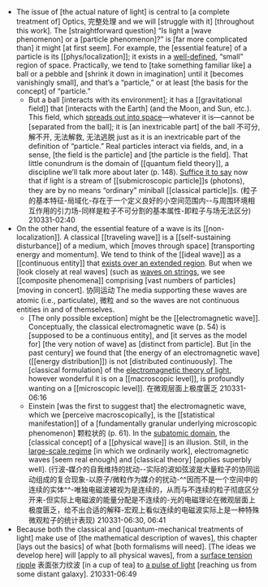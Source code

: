 - The issue of [the actual nature of light] is central to [a complete treatment of] Optics, 完整处理 and we will [struggle with it] [throughout this work]. The [straightforward question] “Is light a [wave phenomenon] or a [particle phenomenon]?” is [far more complicated than] it might [at first seem]. For example, the [essential feature] of a particle is its [[phys/localization]]; it exists in a [well-defined](((b0Gl7Hyax))), “small” region of space. Practically, we tend to [take something familiar like] a ball or a pebble and [shrink it down in imagination] until it [becomes vanishingly small], and that’s a “particle,” or at least [the basis for the concept] of “particle.” 
    - But a ball [interacts with its environment]; it has a [[gravitational field]] that [interacts with the Earth] (and the Moon, and Sun, etc.). This field, which [spreads out into space](((U24HzqPt5)))—whatever it is—cannot be [separated from the ball]; it is [an inextricable part] of the ball 不可分, 解不开, 无法解救, 无法逃脱 just as it is an inextricable part of the definition of “particle.” Real particles interact via fields, and, in a sense, [the field is the particle] and [the particle is the field]. That little conundrum is the domain of [[quantum field theory]], a discipline we’ll talk more about later (p. 148). [Suffice it to say](((I7EgTBZcL))) now that if light is a stream of [[submicroscopic particle]]s (photons), they are by no means “ordinary” miniball [[classical particle]]s.
(粒子的基本特征-局域化-存在于一个定义良好的小空间范围内--与周围环境相互作用的引力场-同样是粒子不可分割的基本属性-即粒子与场无法区分)
210331-02:40
- On the other hand, the essential feature of a wave is its [[non-localization]]. A classical [[traveling wave]] is a [[self-sustaining disturbance]] of a medium, which [moves through space] [transporting energy and momentum]. We tend to think of the [[ideal wave]] as a [[continuous entity]] that [exists over an extended region](((nH20PK-pw))). But when we [look closely at real waves] (such as [waves on strings](((ZY6g2j-39))), we see [[composite phenomena]] comprising [vast numbers of particles] [moving in concert]. 协同运动 The media supporting these waves are atomic (i.e., particulate), 微粒 and so the waves are not continuous entities in and of themselves. 
    - [The only possible exception] might be the [[electromagnetic wave]]. Conceptually, the classical electromagnetic wave (p. 54) is [supposed to be a continuous entity], and [it serves as the model for] [the very notion of wave] as [distinct from particle]. But [in the past century] we found that [the energy of an electromagnetic wave]([[energy distribution]]) is not [distributed continuously]. The [classical formulation] of the [electromagnetic theory of light](((UlPALKSFZ))), however wonderful it is on a [[macroscopic level]], is profoundly wanting on a [[microscopic level]]. 在微观层面上极度匮乏 
210331-06:16
    - Einstein [was the first to suggest that] the electromagnetic wave, which we [perceive macroscopically], is the [[statistical manifestation]] of a [fundamentally granular underlying microscopic phenomenon] 颗粒状的 (p. 61). In the [subatomic domain](((ZYsxlpgsh))), the [classical concept] of a [[physical wave]] is an illusion. Still, in the [large-scale regime](((OePksWN-e))) [in which we ordinarily work], electromagnetic waves [seem real enough] and [classical theory] [applies superbly well].
(行波-媒介的自我维持的扰动--实际的波如弦波是大量粒子的协同运动组成的复合现象-以原子/微粒作为媒介的扰动-^^因而不是一个空间中的连续的实体^^-唯独电磁波被视为是连续的，从而与不连续的粒子彻底区分开来-但实际上电磁波的能量分配是不连续的-光的电磁理论在微观层面上极度匮乏，给不出合适的解释-宏观上看似连续的电磁波实际上是一种特殊微观粒子的统计表现)
210331-06:30, 06:41
- Because both the classical and [quantum-mechanical treatments of light] make use of [the mathematical description of waves], this chapter [lays out the basics] of what [both formalisms will need]. [The ideas we develop here] will [apply to all physical waves], from a [surface tension ripple](((tJrCh72sT))) 表面张力纹波 [in a cup of tea] to [a pulse of light](((uRj-3sh8q))) [reaching us from some distant galaxy].
210331-06:49
